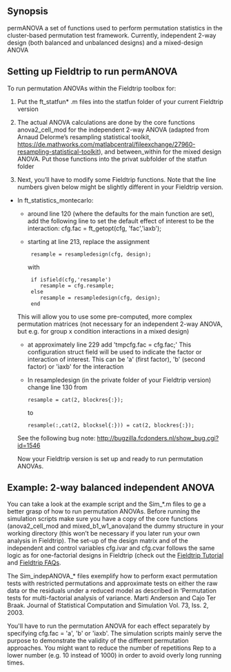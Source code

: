 ## Synopsis

permANOVA a set of functions used to perform permutation statistics in the cluster-based permutation test framework. 
Currently, independent 2-way design (both balanced and unbalanced designs) and a mixed-design ANOVA

## Setting up Fieldtrip to run permANOVA

To run permutation ANOVAs within the Fieldtrip toolbox for:

1. Put the ft_statfun* .m files into the statfun folder of your current Fieldtrip version

2. The actual ANOVA calculations are done by the core functions anova2_cell_mod for the independent 2-way ANOVA (adapted from Arnaud Delorme’s resampling statistical toolkit, 
https://de.mathworks.com/matlabcentral/fileexchange/27960-resampling-statistical-toolkit), and between_within for the mixed design ANOVA. Put those functions into the privat subfolder of the statfun folder 

3. Next, you’ll have to modify some Fieldtrip functions. Note that the line numbers given below might be slightly different in your Fieldtrip version. 
* In ft_statistics_montecarlo:
   * around line 120 (where the defaults for the main function are set), add the following line to set the default effect of interest to be the interaction: 
            cfg.fac = ft_getopt(cfg, 'fac','iaxb');

   * starting at line 213, replace the assignment 
   
          resample = resampledesign(cfg, design);
          
      with

          if isfield(cfg,'resample') 
             resample = cfg.resample; 
          else 
             resample = resampledesign(cfg, design); 
          end

    This will allow you to use some pre-computed, more complex permutation matrices (not necessary for an independent 2-way  ANOVA, but e.g. for group x condition interactions in a mixed design) 

    * at approximately line 229 add 'tmpcfg.fac = cfg.fac;'
      This configuration struct field will be used to indicate the factor or interaction of interest. This can be 'a' (first factor), 'b' (second factor) or 'iaxb' for the interaction

  * In resampledesign (in the private folder of your Fieldtrip version) change line 130 from 

        resample = cat(2, blockres{:}); 
     to 
        
        resample(:,cat(2, blocksel{:})) = cat(2, blockres{:}); 

  See the following bug note: http://bugzilla.fcdonders.nl/show_bug.cgi?id=1546

  Now your Fieldtrip version is set up and ready to run permutation ANOVAs.


## Example: 2-way balanced independent ANOVA

You can take a look at the example script and the Sim_*.m files to ge a better grasp of how to run permutation ANOVAs. Before running the simulation scripts make sure you have a copy of the core functions (anova2_cell_mod and mixed_b1_w1_anova)and the dummy structure in your working directory (this won’t be necessary if you later run your own analysis in Fieldtrip). The set-up of the design matrix and of the independent and control variables cfg.ivar and cfg.cvar follows the same logic as for one-factorial designs in Fieldtrip (check out the [Fieldtrip Tutorial](http://www.fieldtriptoolbox.org/tutorial/cluster_permutation_timelock) and [Fieldtrip FAQs](http://www.fieldtriptoolbox.org/faq/how_can_i_use_the_ivar_uvar_wvar_and_cvar_options_to_precisely_control_the_permutations?s[]=design&s[]=matrix).


The Sim_indepANOVA_* files exemplify how to perform exact permutation tests with restricted permutations and approximate tests on either the raw data or the residuals under a reduced model as described in ‘Permutation tests for multi-factorial analysis of variance. Marti Anderson and Cajo Ter Braak. Journal of Statistical Computation and Simulation Vol. 73, Iss. 2, 2003.  

You'll have to run the permutation ANOVA for each effect separately by specifying cfg.fac = 'a', 'b' or 'iaxb'. The simulation scripts mainly serve the purpose to demonstrate the validity of the different permutation approaches. You might want to reduce the number of repetitions Rep to a lower number (e.g. 10 instead of 1000) in order to avoid overly long running times.

